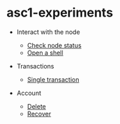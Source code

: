 # asc1-experiments

- Interact with the node
  - [Check node status](https://github.com/blockchain-unica/asc1-experiments/blob/master/node_interaction/check_node_status.md#check_node_status)
  - [Open a shell](https://github.com/blockchain-unica/asc1-experiments/blob/master/node_interaction/open_shell.md#open_shell)

- Transactions
  - [Single transaction](https://github.com/blockchain-unica/asc1-experiments/blob/master/transactions/single_transaction.md#single_transaction)

- Account
  - [Delete](https://github.com/blockchain-unica/asc1-experiments/blob/master/account/delete.md#delete_account)
  - [Recover](https://developer.algorand.org/docs/reference/cli/goal/account/recover.md#recover_account)